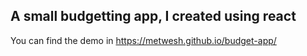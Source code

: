 ## A small budgetting app, I created using react

You can find the demo in https://metwesh.github.io/budget-app/
